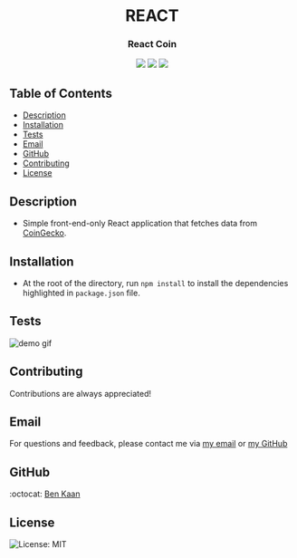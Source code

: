 <h1 align="center">REACT</h1>
<h3 align="center">React Coin</h3>

<p align="center">
    <img src="https://img.shields.io/badge/react-%2320232a.svg?style=for-the-badge&logo=react&logoColor=%2361DAFB">
    <img src="https://img.shields.io/badge/React_Router-CA4245?style=for-the-badge&logo=react-router&logoColor=white"/>
    <img src="https://img.shields.io/badge/Bitcoin-000?style=for-the-badge&logo=bitcoin&logoColor=white"/>
</p>

## Table of Contents

- [Description](#description)
- [Installation](#installation)
- [Tests](#tests)
- [Email](#email)
- [GitHub](#GitHub)
- [Contributing](#contributing)
- [License](#license)

## Description

- Simple front-end-only React application that fetches data from [CoinGecko](https://www.coingecko.com/en/api).

## Installation

- At the root of the directory, run `npm install` to install the dependencies highlighted in `package.json` file.

## Tests

![demo gif](https://github.com/benkaan001/react-coin/blob/main/assets/reactCoin.gif)

## Contributing

Contributions are always appreciated!

## Email

For questions and feedback, please contact me via [my email](mailto:benkaan001@gmail.com) or [my GitHub](https://www.github.com/benkaan001)

## GitHub

:octocat: [Ben Kaan](https://www.github.com/benkaan001)

## License

![License: MIT](https://img.shields.io/badge/License-MIT-yellow.svg)
